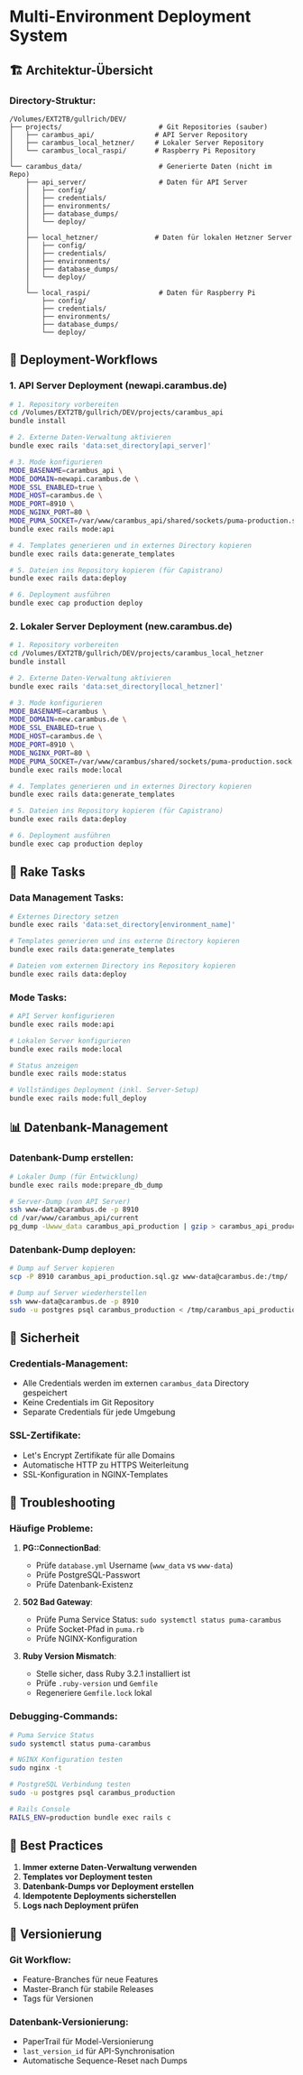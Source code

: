 # Multi-Environment Deployment System

## 🏗️ **Architektur-Übersicht**

### **Directory-Struktur:**
```
/Volumes/EXT2TB/gullrich/DEV/
├── projects/                        # Git Repositories (sauber)
│   ├── carambus_api/               # API Server Repository
│   ├── carambus_local_hetzner/     # Lokaler Server Repository
│   └── carambus_local_raspi/       # Raspberry Pi Repository
│
└── carambus_data/                   # Generierte Daten (nicht im Repo)
    ├── api_server/                  # Daten für API Server
    │   ├── config/
    │   ├── credentials/
    │   ├── environments/
    │   ├── database_dumps/
    │   └── deploy/
    │
    ├── local_hetzner/              # Daten für lokalen Hetzner Server
    │   ├── config/
    │   ├── credentials/
    │   ├── environments/
    │   ├── database_dumps/
    │   └── deploy/
    │
    └── local_raspi/                 # Daten für Raspberry Pi
        ├── config/
        ├── credentials/
        ├── environments/
        ├── database_dumps/
        └── deploy/
```

## 🚀 **Deployment-Workflows**

### **1. API Server Deployment (newapi.carambus.de)**

```bash
# 1. Repository vorbereiten
cd /Volumes/EXT2TB/gullrich/DEV/projects/carambus_api
bundle install

# 2. Externe Daten-Verwaltung aktivieren
bundle exec rails 'data:set_directory[api_server]'

# 3. Mode konfigurieren
MODE_BASENAME=carambus_api \
MODE_DOMAIN=newapi.carambus.de \
MODE_SSL_ENABLED=true \
MODE_HOST=carambus.de \
MODE_PORT=8910 \
MODE_NGINX_PORT=80 \
MODE_PUMA_SOCKET=/var/www/carambus_api/shared/sockets/puma-production.sock \
bundle exec rails mode:api

# 4. Templates generieren und in externes Directory kopieren
bundle exec rails data:generate_templates

# 5. Dateien ins Repository kopieren (für Capistrano)
bundle exec rails data:deploy

# 6. Deployment ausführen
bundle exec cap production deploy
```

### **2. Lokaler Server Deployment (new.carambus.de)**

```bash
# 1. Repository vorbereiten
cd /Volumes/EXT2TB/gullrich/DEV/projects/carambus_local_hetzner
bundle install

# 2. Externe Daten-Verwaltung aktivieren
bundle exec rails 'data:set_directory[local_hetzner]'

# 3. Mode konfigurieren
MODE_BASENAME=carambus \
MODE_DOMAIN=new.carambus.de \
MODE_SSL_ENABLED=true \
MODE_HOST=carambus.de \
MODE_PORT=8910 \
MODE_NGINX_PORT=80 \
MODE_PUMA_SOCKET=/var/www/carambus/shared/sockets/puma-production.sock \
bundle exec rails mode:local

# 4. Templates generieren und in externes Directory kopieren
bundle exec rails data:generate_templates

# 5. Dateien ins Repository kopieren (für Capistrano)
bundle exec rails data:deploy

# 6. Deployment ausführen
bundle exec cap production deploy
```

## 🔧 **Rake Tasks**

### **Data Management Tasks:**
```bash
# Externes Directory setzen
bundle exec rails 'data:set_directory[environment_name]'

# Templates generieren und ins externe Directory kopieren
bundle exec rails data:generate_templates

# Dateien vom externen Directory ins Repository kopieren
bundle exec rails data:deploy
```

### **Mode Tasks:**
```bash
# API Server konfigurieren
bundle exec rails mode:api

# Lokalen Server konfigurieren
bundle exec rails mode:local

# Status anzeigen
bundle exec rails mode:status

# Vollständiges Deployment (inkl. Server-Setup)
bundle exec rails mode:full_deploy
```

## 📊 **Datenbank-Management**

### **Datenbank-Dump erstellen:**
```bash
# Lokaler Dump (für Entwicklung)
bundle exec rails mode:prepare_db_dump

# Server-Dump (von API Server)
ssh www-data@carambus.de -p 8910
cd /var/www/carambus_api/current
pg_dump -Uwww_data carambus_api_production | gzip > carambus_api_production.sql.gz
```

### **Datenbank-Dump deployen:**
```bash
# Dump auf Server kopieren
scp -P 8910 carambus_api_production.sql.gz www-data@carambus.de:/tmp/

# Dump auf Server wiederherstellen
ssh www-data@carambus.de -p 8910
sudo -u postgres psql carambus_production < /tmp/carambus_api_production.sql
```

## 🔐 **Sicherheit**

### **Credentials-Management:**
- Alle Credentials werden im externen `carambus_data` Directory gespeichert
- Keine Credentials im Git Repository
- Separate Credentials für jede Umgebung

### **SSL-Zertifikate:**
- Let's Encrypt Zertifikate für alle Domains
- Automatische HTTP zu HTTPS Weiterleitung
- SSL-Konfiguration in NGINX-Templates

## 🐛 **Troubleshooting**

### **Häufige Probleme:**

1. **PG::ConnectionBad**: 
   - Prüfe `database.yml` Username (`www_data` vs `www-data`)
   - Prüfe PostgreSQL-Passwort
   - Prüfe Datenbank-Existenz

2. **502 Bad Gateway**:
   - Prüfe Puma Service Status: `sudo systemctl status puma-carambus`
   - Prüfe Socket-Pfad in `puma.rb`
   - Prüfe NGINX-Konfiguration

3. **Ruby Version Mismatch**:
   - Stelle sicher, dass Ruby 3.2.1 installiert ist
   - Prüfe `.ruby-version` und `Gemfile`
   - Regeneriere `Gemfile.lock` lokal

### **Debugging-Commands:**
```bash
# Puma Service Status
sudo systemctl status puma-carambus

# NGINX Konfiguration testen
sudo nginx -t

# PostgreSQL Verbindung testen
sudo -u postgres psql carambus_production

# Rails Console
RAILS_ENV=production bundle exec rails c
```

## 📝 **Best Practices**

1. **Immer externe Daten-Verwaltung verwenden**
2. **Templates vor Deployment testen**
3. **Datenbank-Dumps vor Deployment erstellen**
4. **Idempotente Deployments sicherstellen**
5. **Logs nach Deployment prüfen**

## 🔄 **Versionierung**

### **Git Workflow:**
- Feature-Branches für neue Features
- Master-Branch für stabile Releases
- Tags für Versionen

### **Datenbank-Versionierung:**
- PaperTrail für Model-Versionierung
- `last_version_id` für API-Synchronisation
- Automatische Sequence-Reset nach Dumps

